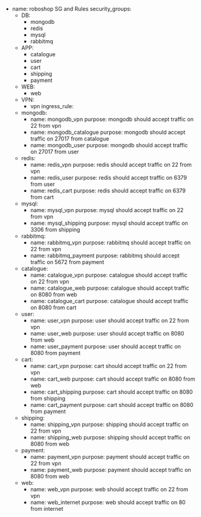 - name: roboshop SG and Rules
  security_groups:
  - DB:
    - mongodb
    - redis
    - mysql
    - rabbitmq
  - APP:
    - catalogue
    - user
    - cart
    - shipping
    - payment
  - WEB:
    - web
  - VPN:
    - vpn
  ingress_rule:
  - mongodb:
    - name: mongodb_vpn
      purpose: mongodb should accept traffic on 22 from vpn
    - name: mongodb_catalogue
      purpose: mongodb should accept traffic on 27017 from catalogue
    - name: mongodb_user
      purpose: mongodb should accept traffic on 27017 from user
  - redis:
    - name: redis_vpn
      purpose: redis should accept traffic on 22 from vpn
    - name: redis_user
      purpose: redis should accept traffic on 6379 from user
    - name: redis_cart
      purpose: redis should accept traffic on 6379 from cart
  - mysql:
    - name: mysql_vpn
      purpose: mysql should accept traffic on 22 from vpn
    - name: mysql_shipping
      purpose: mysql should accept traffic on 3306 from shipping
  - rabbitmq:
    - name: rabbitmq_vpn
      purpose: rabbitmq should accept traffic on 22 from vpn
    - name: rabbitmq_payment
      purpose: rabbitmq should accept traffic on 5672 from payment
  - catalogue:
    - name: catalogue_vpn
      purpose: catalogue should accept traffic on 22 from vpn
    - name: catalogue_web
      purpose: catalogue should accept traffic on 8080 from web
    - name: catalogue_cart
      purpose: catalogue should accept traffic on 8080 from cart
  - user:
    - name: user_vpn
      purpose: user should accept traffic on 22 from vpn
    - name: user_web
      purpose: user should accept traffic on 8080 from web
    - name: user_payment
      purpose: user should accept traffic on 8080 from payment
  - cart:
    - name: cart_vpn
      purpose: cart should accept traffic on 22 from vpn
    - name: cart_web
      purpose: cart should accept traffic on 8080 from web
    - name: cart_shipping
      purpose: cart should accept traffic on 8080 from shipping
    - name: cart_payment
      purpose: cart should accept traffic on 8080 from payment
  - shipping:
    - name: shipping_vpn
      purpose: shipping should accept traffic on 22 from vpn
    - name: shipping_web
      purpose: shipping should accept traffic on 8080 from web
  - payment:
    - name: payment_vpn
      purpose: payment should accept traffic on 22 from vpn
    - name: payment_web
      purpose: payment should accept traffic on 8080 from web
  - web:
    - name: web_vpn
      purpose: web should accept traffic on 22 from vpn
    - name: web_internet
      purpose: web should accept traffic on 80 from internet
